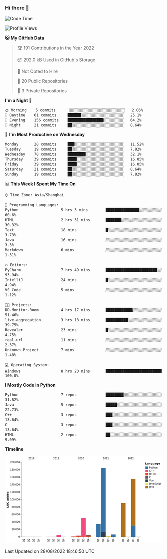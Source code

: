 ### Hi there 👋

<!--START_SECTION:waka-->
![Code Time](http://img.shields.io/badge/Code%20Time-538%20hrs%2043%20mins-blue)

![Profile Views](http://img.shields.io/badge/Profile%20Views-0-blue)

**🐱 My GitHub Data** 

> 🏆 191 Contributions in the Year 2022
 > 
> 📦 292.0 kB Used in GitHub's Storage 
 > 
> 🚫 Not Opted to Hire
 > 
> 📜 20 Public Repositories 
 > 
> 🔑 3 Private Repositories  
 > 
**I'm a Night 🦉** 

```text
🌞 Morning    5 commits      ░░░░░░░░░░░░░░░░░░░░░░░░░   2.06% 
🌆 Daytime    61 commits     ██████░░░░░░░░░░░░░░░░░░░   25.1% 
🌃 Evening    156 commits    ████████████████░░░░░░░░░   64.2% 
🌙 Night      21 commits     ██░░░░░░░░░░░░░░░░░░░░░░░   8.64%

```
📅 **I'm Most Productive on Wednesday** 

```text
Monday       28 commits     ███░░░░░░░░░░░░░░░░░░░░░░   11.52% 
Tuesday      19 commits     ██░░░░░░░░░░░░░░░░░░░░░░░   7.82% 
Wednesday    78 commits     ████████░░░░░░░░░░░░░░░░░   32.1% 
Thursday     39 commits     ████░░░░░░░░░░░░░░░░░░░░░   16.05% 
Friday       39 commits     ████░░░░░░░░░░░░░░░░░░░░░   16.05% 
Saturday     21 commits     ██░░░░░░░░░░░░░░░░░░░░░░░   8.64% 
Sunday       19 commits     ██░░░░░░░░░░░░░░░░░░░░░░░   7.82%

```


📊 **This Week I Spent My Time On** 

```text
⌚︎ Time Zone: Asia/Shanghai

💬 Programming Languages: 
Python                   5 hrs 3 mins        ███████████████░░░░░░░░░░   60.6% 
HTML                     2 hrs 31 mins       ███████░░░░░░░░░░░░░░░░░░   30.32% 
Text                     18 mins             █░░░░░░░░░░░░░░░░░░░░░░░░   3.73% 
Java                     16 mins             ░░░░░░░░░░░░░░░░░░░░░░░░░   3.3% 
Markdown                 6 mins              ░░░░░░░░░░░░░░░░░░░░░░░░░   1.31%

🔥 Editors: 
PyCharm                  7 hrs 49 mins       ███████████████████████░░   93.94% 
IntelliJ                 24 mins             █░░░░░░░░░░░░░░░░░░░░░░░░   4.94% 
VS Code                  5 mins              ░░░░░░░░░░░░░░░░░░░░░░░░░   1.12%

🐱‍💻 Projects: 
DD-Monitor-Room          4 hrs 17 mins       ████████████░░░░░░░░░░░░░   51.46% 
live-aggregation         3 hrs 18 mins       ██████████░░░░░░░░░░░░░░░   39.75% 
Revealer                 23 mins             █░░░░░░░░░░░░░░░░░░░░░░░░   4.75% 
real-url                 11 mins             ░░░░░░░░░░░░░░░░░░░░░░░░░   2.37% 
Unknown Project          7 mins              ░░░░░░░░░░░░░░░░░░░░░░░░░   1.48%

💻 Operating System: 
Windows                  8 hrs 20 mins       █████████████████████████   100.0%

```

**I Mostly Code in Python** 

```text
Python                   7 repos             ████████░░░░░░░░░░░░░░░░░   31.82% 
Java                     5 repos             █████░░░░░░░░░░░░░░░░░░░░   22.73% 
C++                      3 repos             ███░░░░░░░░░░░░░░░░░░░░░░   13.64% 
C                        3 repos             ███░░░░░░░░░░░░░░░░░░░░░░   13.64% 
HTML                     2 repos             ██░░░░░░░░░░░░░░░░░░░░░░░   9.09%

```


**Timeline**

![Chart not found](https://raw.githubusercontent.com/SuperMaxine/SuperMaxine/main/charts/bar_graph.png) 


 Last Updated on 28/08/2022 18:46:50 UTC
<!--END_SECTION:waka-->

<!--
**SuperMaxine/SuperMaxine** is a ✨ _special_ ✨ repository because its `README.md` (this file) appears on your GitHub profile.

Here are some ideas to get you started:

- 🔭 I’m currently working on ...
- 🌱 I’m currently learning ...
- 👯 I’m looking to collaborate on ...
- 🤔 I’m looking for help with ...
- 💬 Ask me about ...
- 📫 How to reach me: ...
- 😄 Pronouns: ...
- ⚡ Fun fact: ...
-->

